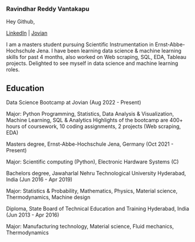 ### Ravindhar Reddy Vantakapu 
Hey Github,


[LinkedIn](https://www.linkedin.com/in/ravindhar-reddy-vantakapu?lipi=urn:li:page:d_flagship3_profile_view_base_contact_details;jl2xQCMjQQKQ2NzYrdoBYg==) | [Jovian](https://jovian.ai/vravindhar22)


I am a masters student pursuing Scientific Instrumentation in Ernst-Abbe-Hochschule Jena. I have been learning data science & machine learning skills for past 4 months, also worked on Web scraping, SQL, EDA, Tableau projects. Delighted to see myself in data science and machine learning roles.


## Education
Data Science Bootcamp at Jovian (Aug 2022 - Present)

Major: Python Programming, Statistics, Data Analysis & Visualization, Machine Learning, SQL & Analytics 
Highlights of the bootcamp are 400+ hours of coursework, 10 coding assignments, 2 projects (Web scraping, EDA)

Masters degree, Ernst-Abbe-Hochschule Jena, Germany
(Oct 2021 - Present)

Major: Scientific computing (Python), Electronic Hardware Systems (C)

Bachelors degree, Jawaharlal Nehru Technological University Hyderabad, India
(Jun 2016 - Apr 2019)

Major: Statistics & Probability, Mathematics, Physics, Material science, Thermodynamics, Machine design

Diploma, State Board of Technical Education and Training Hyderabad, India
(Jun 2013 - Apr 2016)

Major: Manufacturing technology, Material science, Fluid mechanics, Thermodynamics
